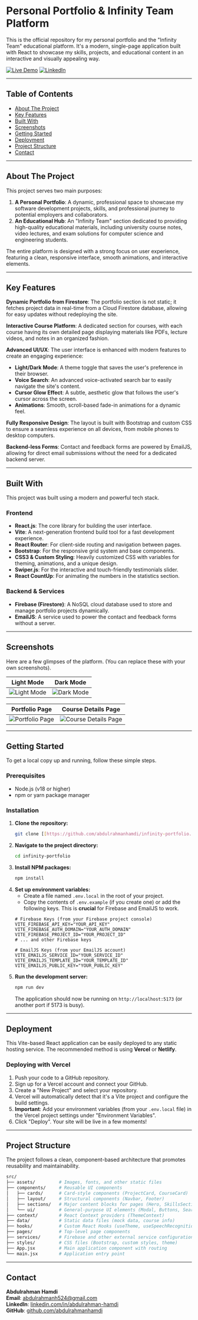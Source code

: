 # **Personal Portfolio & Infinity Team Platform**

This is the official repository for my personal portfolio and the "Infinity Team" educational platform. It's a modern, single-page application built with React to showcase my skills, projects, and educational content in an interactive and visually appealing way.

[![Live Demo](https://img.shields.io/badge/Live-Demo-brightgreen?style=for-the-badge&logo=vercel)](https:/abdulrahmanhamdi.com.tr)
[![LinkedIn](https://img.shields.io/badge/LinkedIn-abdulrahman--hamdi-blue?style=for-the-badge&logo=linkedin)](https://www.linkedin.com/in/abdulrahman-hamdi-54a8a6143/)

---
## **Table of Contents**
* [About The Project](#about-the-project)
* [Key Features](#key-features)
* [Built With](#built-with)
* [Screenshots](#screenshots)
* [Getting Started](#getting-started)
* [Deployment](#deployment)
* [Project Structure](#project-structure)
* [Contact](#contact)

---
## **About The Project**
This project serves two main purposes:
1.  **A Personal Portfolio**: A dynamic, professional space to showcase my software development projects, skills, and professional journey to potential employers and collaborators.
2.  **An Educational Hub**: An "Infinity Team" section dedicated to providing high-quality educational materials, including university course notes, video lectures, and exam solutions for computer science and engineering students.

The entire platform is designed with a strong focus on user experience, featuring a clean, responsive interface, smooth animations, and interactive elements.

---
## **Key Features**
**Dynamic Portfolio from Firestore**: The portfolio section is not static; it fetches project data in real-time from a Cloud Firestore database, allowing for easy updates without redeploying the site.

**Interactive Course Platform**: A dedicated section for courses, with each course having its own detailed page displaying materials like PDFs, lecture videos, and notes in an organized fashion.

**Advanced UI/UX**: The user interface is enhanced with modern features to create an engaging experience:
* **Light/Dark Mode**: A theme toggle that saves the user's preference in their browser.
* **Voice Search**: An advanced voice-activated search bar to easily navigate the site's content.
* **Cursor Glow Effect**: A subtle, aesthetic glow that follows the user's cursor across the screen.
* **Animations**: Smooth, scroll-based fade-in animations for a dynamic feel.

**Fully Responsive Design**: The layout is built with Bootstrap and custom CSS to ensure a seamless experience on all devices, from mobile phones to desktop computers.

**Backend-less Forms**: Contact and feedback forms are powered by EmailJS, allowing for direct email submissions without the need for a dedicated backend server.

---
## **Built With**
This project was built using a modern and powerful tech stack.

### **Frontend**
* **React.js**: The core library for building the user interface.
* **Vite**: A next-generation frontend build tool for a fast development experience.
* **React Router**: For client-side routing and navigation between pages.
* **Bootstrap**: For the responsive grid system and base components.
* **CSS3 & Custom Styling**: Heavily customized CSS with variables for theming, animations, and a unique design.
* **Swiper.js**: For the interactive and touch-friendly testimonials slider.
* **React CountUp**: For animating the numbers in the statistics section.

### **Backend & Services**
* **Firebase (Firestore)**: A NoSQL cloud database used to store and manage portfolio projects dynamically.
* **EmailJS**: A service used to power the contact and feedback forms without a server.

---
## **Screenshots**
Here are a few glimpses of the platform. (You can replace these with your own screenshots).

| Light Mode | Dark Mode |
| :---: | :---: |
| ![Light Mode](public/assets/screenshots/light-mode.png) | ![Dark Mode](public/assets/screenshots/dark-mode.png) |

| Portfolio Page | Course Details Page |
| :---: | :---: |
| ![Portfolio Page](public/assets/screenshots/portfolio-page.png) | ![Course Details Page](public/assets/screenshots/course-details-page.png) |

---
## **Getting Started**
To get a local copy up and running, follow these simple steps.

### **Prerequisites**
* Node.js (v18 or higher)
* npm or yarn package manager

### **Installation**
1.  **Clone the repository:**
    ```sh
    git clone [[https://github.com/abdulrahmanhamdi/infinity-portfolio.git](https://github.com/abdulrahmanhamdi/infinity-portfolio)
    ```
2.  **Navigate to the project directory:**
    ```sh
    cd infinity-portfolio
    ```
3.  **Install NPM packages:**
    ```sh
    npm install
    ```
4.  **Set up environment variables:**
    * Create a file named `.env.local` in the root of your project.
    * Copy the contents of `.env.example` (if you create one) or add the following keys. This is **crucial** for Firebase and EmailJS to work.
    ```env
    # Firebase Keys (from your Firebase project console)
    VITE_FIREBASE_API_KEY="YOUR_API_KEY"
    VITE_FIREBASE_AUTH_DOMAIN="YOUR_AUTH_DOMAIN"
    VITE_FIREBASE_PROJECT_ID="YOUR_PROJECT_ID"
    # ... and other Firebase keys

    # EmailJS Keys (from your EmailJS account)
    VITE_EMAILJS_SERVICE_ID="YOUR_SERVICE_ID"
    VITE_EMAILJS_TEMPLATE_ID="YOUR_TEMPLATE_ID"
    VITE_EMAILJS_PUBLIC_KEY="YOUR_PUBLIC_KEY"
    ```
5.  **Run the development server:**
    ```sh
    npm run dev
    ```
    The application should now be running on `http://localhost:5173` (or another port if 5173 is busy).

---
## **Deployment**
This Vite-based React application can be easily deployed to any static hosting service. The recommended method is using **Vercel** or **Netlify**.

### **Deploying with Vercel**
1.  Push your code to a GitHub repository.
2.  Sign up for a Vercel account and connect your GitHub.
3.  Create a "New Project" and select your repository.
4.  Vercel will automatically detect that it's a Vite project and configure the build settings.
5.  **Important**: Add your environment variables (from your `.env.local` file) in the Vercel project settings under "Environment Variables".
6.  Click "Deploy". Your site will be live in a few moments!

---
## **Project Structure**

The project follows a clean, component-based architecture that promotes reusability and maintainability.

```bash
src/
├── assets/         # Images, fonts, and other static files
├── components/     # Reusable UI components
│   ├── cards/      # Card-style components (ProjectCard, CourseCard)
│   ├── layout/     # Structural components (Navbar, Footer)
│   ├── sections/   # Major content blocks for pages (Hero, SkillsSection)
│   └── ui/         # General-purpose UI elements (Modal, Buttons, SearchBar)
├── context/        # React Context providers (ThemeContext)
├── data/           # Static data files (mock data, course info)
├── hooks/          # Custom React Hooks (useTheme, useSpeechRecognition)
├── pages/          # Top-level page components
├── services/       # Firebase and other external service configurations
├── styles/         # CSS files (Bootstrap, custom styles, theme)
├── App.jsx         # Main application component with routing
└── main.jsx        # Application entry point
```

---
## **Contact**

**Abdulrahman Hamdi**  
**Email**: [abdulrahmanh524@gmail.com](mailto:abdulrahmanh524@gmail.com)  
**LinkedIn**: [linkedin.com/in/abdulrahman-hamdi](https://www.linkedin.com/in/abdulrahman-hamdi-54a8a6143/)  
**GitHub**: [github.com/abdulrahmanhamdi](https://github.com/abdulrahmanhamdi)
